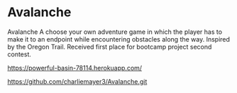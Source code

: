# Avalanche
Avalanche
A choose your own adventure game in which the player has to make it to an endpoint while encountering obstacles along the way.
Inspired by the Oregon Trail.
Received first place for bootcamp project second contest.

https://powerful-basin-78114.herokuapp.com/


https://github.com/charliemayer3/Avalanche.git 
